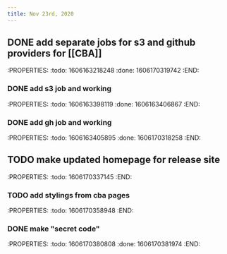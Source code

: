 ```yaml
---
title: Nov 23rd, 2020
---
```


## DONE add separate jobs for s3 and github providers for [[CBA]]
:PROPERTIES:
:todo: 1606163218248
:done: 1606170319742
:END:
### DONE add s3 job and working
:PROPERTIES:
:todo: 1606163398119
:done: 1606163406867
:END:
### DONE add gh job and working
:PROPERTIES:
:todo: 1606163405895
:done: 1606170318258
:END:
## TODO make updated homepage for  release site
:PROPERTIES:
:todo: 1606170337145
:END:
### TODO add stylings from cba pages
:PROPERTIES:
:todo: 1606170358948
:END:
### DONE make "secret code"
:PROPERTIES:
:todo: 1606170380808
:done: 1606170381974
:END:
###
